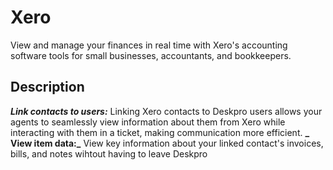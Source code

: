 # Xero

View and manage your finances in real time with Xero's accounting software tools for small businesses, accountants, and bookkeepers.

## Description

**_Link contacts to users:_** Linking Xero contacts to Deskpro users allows your agents to seamlessly view information about them from Xero while interacting with them in a ticket, making communication more efficient.
**_ View item data:_** View key information about your linked contact's invoices, bills, and notes wihtout having to leave Deskpro
